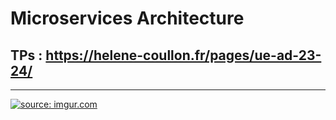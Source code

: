# Microservices Architecture


## TPs : https://helene-coullon.fr/pages/ue-ad-23-24/

---

<a href="https://imgur.com/Vn3OR61"><img src="https://i.imgur.com/Vn3OR61.png" title="source: imgur.com" /></a>

